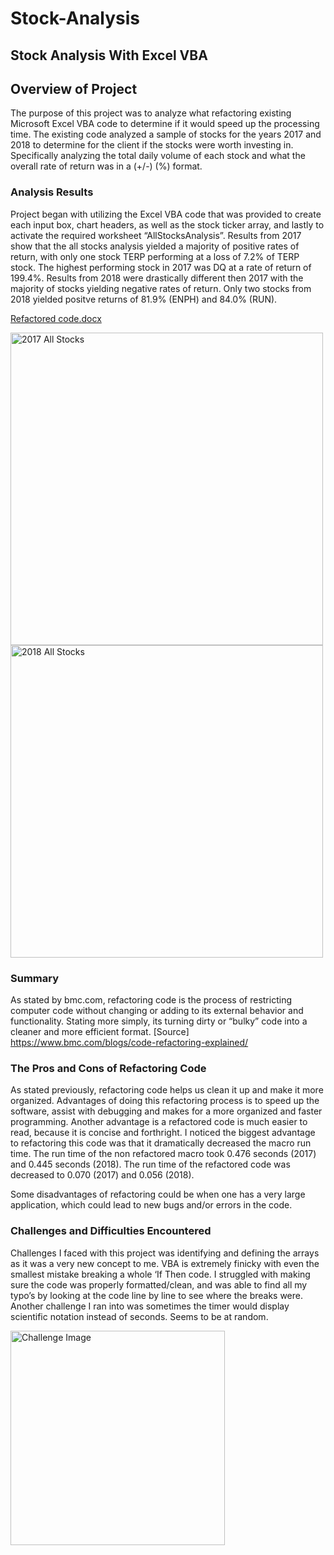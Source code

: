 # Stock-Analysis

## Stock Analysis With Excel VBA

## Overview of Project
The purpose of this project was to analyze what refactoring existing Microsoft Excel VBA code to determine if it would speed up the processing time.  The existing code analyzed a sample of stocks for the years 2017 and 2018 to determine for the client if the stocks were worth investing in.  Specifically analyzing the total daily volume of each stock and what the overall rate of return was in a (+/-)  (%) format.

### Analysis Results 
Project began with utilizing the Excel VBA code that was provided to create each input box, chart headers, as well as the stock ticker array, and lastly to activate the required worksheet “AllStocksAnalysis”.  Results from 2017 show that the all stocks analysis yielded a majority of positive rates of return, with only one stock TERP performing at a loss of 7.2% of TERP stock.  The highest performing stock in 2017 was DQ at a rate of return of 199.4%.  Results from 2018 were drastically different then 2017 with the majority of stocks yielding negative rates of return.  Only two stocks from 2018 yielded positve returns of 81.9% (ENPH) and 84.0% (RUN).

[Refactored code.docx](https://github.com/dianahcortez/Stock-Analysis/files/8977638/Refactored.code.docx)

<img width="500" alt="2017 All Stocks" src="https://user-images.githubusercontent.com/104927745/175658791-76a72364-beff-42b5-9ba1-24f179a53987.png">

<img width="500" alt="2018 All Stocks" src="https://user-images.githubusercontent.com/104927745/175658808-aea3fcb9-9508-4cc4-938a-3092b1124067.png">

### Summary
As stated by bmc.com, refactoring code is the process of restricting computer code without changing or adding to its external behavior and functionality.  Stating more simply, its turning dirty or “bulky” code into a cleaner and more efficient format.
[Source] https://www.bmc.com/blogs/code-refactoring-explained/

### The Pros and Cons of Refactoring Code
As stated previously, refactoring code helps us clean it up and make it more organized.  Advantages of doing this refactoring process is to speed up the software, assist with debugging and makes for a more organized and faster programming.  Another advantage is a refactored code is much easier to read, because it is concise and forthright.  I noticed the biggest advantage to refactoring this code was that it dramatically decreased the macro run time.  The run time of the non refactored macro took 0.476 seconds (2017) and 0.445 seconds (2018).  The run time of the refactored code was decreased to 0.070 (2017) and 0.056 (2018).

Some disadvantages of refactoring could be when one has a very large application, which could lead to new bugs and/or errors in the code.

### Challenges and Difficulties Encountered
Challenges I faced with this project was identifying and defining the arrays as it was a very new concept to me.  VBA is extremely finicky with even the smallest mistake breaking a whole ‘If Then code.  I struggled with making sure the code was properly formatted/clean, and was able to find all my typo’s by looking at the code line by line to see where the breaks were.  Another challenge I ran into was sometimes the timer would display scientific notation instead of seconds.  Seems to be at random.

<img width="343" alt="Challenge Image" src="https://user-images.githubusercontent.com/104927745/175658158-bfe0ac16-8fef-4bc2-928d-e4de4f24ea61.png">

